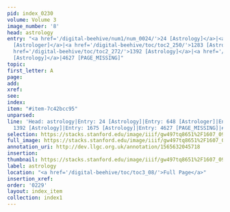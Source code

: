 ```yaml
---
pid: index_0230
volume: Volume 3
image_number: '8'
head: astrology
entry: "<a href='/digital-beehive/num1/num_0024/'>24 [Astrology]</a>|<a href='/digital-beehive/toc/toc2_146/'>648
  [Astrologer]</a>|<a href='/digital-beehive/toc/toc2_250/'>1283 [Astrology]</a>|<a
  href='/digital-beehive/toc/toc2_272/'>1392 [Astrology]</a>|<a href='/digital-beehive/toc/toc2_329/'>1675
  [Astrology]</a>|4627 [PAGE_MISSING]"
topic: 
first_letter: A
page: 
add: 
xref: 
see: 
index: 
item: "#item-7c42bcc95"
unparsed: 
line: 'Head: astrology|Entry: 24 [Astrology]|Entry: 648 [Astrologer]|Entry: 1283 [Astrology]|Entry:
  1392 [Astrology]|Entry: 1675 [Astrology]|Entry: 4627 [PAGE_MISSING]|#item-7c42bcc95'
selection: https://stacks.stanford.edu/image/iiif/gw497tq8651%2F1607_0951/1800,3253,745,187/full/0/default.jpg
full_image: https://stacks.stanford.edu/image/iiif/gw497tq8651%2F1607_0951/full/full/0/default.jpg
annotation_uri: http://dev.llgc.org.uk/annotation/1565632045718
insertion: 
thumbnail: https://stacks.stanford.edu/image/iiif/gw497tq8651%2F1607_0951/1800,3253,745,187/150,/0/default.jpg
label: astrology
location: "<a href='/digital-beehive/toc/toc3_08/'>Full Page</a>"
insertion_xref: 
order: '0229'
layout: index_item
collection: index1
---
```

